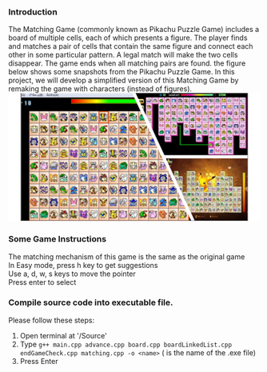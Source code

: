 ### Introduction
The Matching Game (commonly known as Pikachu Puzzle Game) includes a board of multiple cells, each of which presents a figure. The player finds and matches a pair of cells that contain the same figure and connect each other in some particular pattern. A legal match will make the two cells disappear. The game ends when all matching pairs are found. the figure below shows some snapshots from the Pikachu Puzzle Game. In this project, we will develop a simplified version of this Matching Game by remaking the game with characters (instead of figures). 
![Pikachu Puzzle game](/Document/PikachuGame.png)
### Some Game Instructions
The matching mechanism of this game is the same as the original game\
In Easy mode, press h key to get suggestions\
Use a, d, w, s keys to move the pointer\
Press enter to select
### Compile source code into executable file.
Please follow these steps:
1. Open terminal at '/Source'
1. Type `g++ main.cpp advance.cpp board.cpp boardLinkedList.cpp endGameCheck.cpp matching.cpp -o <name>` ( <name> is the name of the .exe file)
1. Press Enter

